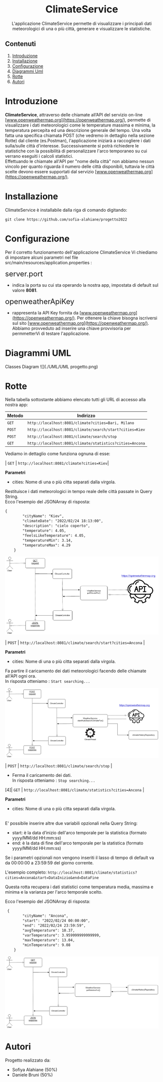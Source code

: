 <h1 align="center"> <font size="6">ClimateService</font> </h1>


<p align="center">
L'applicazione ClimateService permette di visualizzare i principali dati meteorologici di una o più città, generare e visualizzare le statistiche.
</p>

## **Contenuti**
1. [Introduzione](#introduzione)
2. [Installazione](#installazione)
3. [Configurazione](#configurazione)
4. [Diagrammi Uml](#diagrammi-uml)
5. [Rotte](#rotte)
6. [Autori](#autori)


# Introduzione


**ClimateService**, attraverso delle chiamate all’API del servizio on-line [www.openweathermap.org](https://openweathermap.org/), permette di visualizzare i dati meteorologici come le temperature massima e minima, la temperatura percepita ed una descrizione generale del tempo. Una volta fatta una specifica chiamata POST (che vedremo in dettaglio nella sezione Rotte) dal cliente (es.Postman), l'applicazione iniziarà a raccogliere i dati sulla/sulle città d'interesse. Successivamente si potrà richiedere le statistiche con la possibilità di personalizzare l'arco temporaneo su cui verrano eseguiti i calcoli statistici. <br/>
Effettuando le chiamate all'API per "nome della città" non abbiamo nessun vincolo per quanto riguarda il numero delle città disponibili, tuttavia le città scelte devono essere supportati dal servizio [www.openweathermap.org](https://openweathermap.org/). 


# Installazione
 ClimateService è installabile dalla riga di comando digitando:  
 
```
git clone https://github.com/sofia-alahiane/progetto2022
```


# Configurazione
Per il corretto funzionamento dell'applicazione ClimateService Vi chiediamo di impostare alcuni parametri nel file src/main/resources/application.properties :

<font size="5">server.port</font>

+ indica la porta su cui sta operando la nostra app, impostata di default sul valore **8081**.

<font size="5">openweatherApiKey</font>

- rappresenta la API Key fornita da [www.openweathermap.org](https://openweathermap.org/). Per ottenere la chiave bisogna iscriversi sul sito [www.openweathermap.org](https://openweathermap.org/). Abbiamo provveduto ad inserire una chiave provvisoria per permmetterVi di testare l'applicazione. 




# Diagrammi UML
Classes Diagram
![](./UML/UML progetto.png)


# Rotte
Nella tabella sottostante abbiamo elencato tutti gli URL di accesso alla nostra app:

| Metodo | Indirizzo |
|--------|--------|
| ` GET ` | `http://localhost:8081/climate?cities=Bari, Milano`| 
| ` POST ` | `http://localhost:8081/climate/search/start?cities=Kiev` |
| ` POST ` | `http://localhost:8081/climate/search/stop` | 
| ` GET ` | `http://localhost:8081/climate/statistics?cities=Ancona` | 

<!-- blank line -->
<!-- blank line -->

Vediamo in dettaglio come funziona ognuna di esse: 

<!-- blank line -->
<!-- blank line -->

| ` GET ` | `http://localhost:8081/climate?cities=Kiev`|

**Parametri**

- cities: Nome di una o più citta separati dalla virgola. 

Restituisce i dati meteorologici in tempo reale delle città passate in Query String. <br/>
Ecco l'esempio del JSONArray di risposta:

```
{
        "cityName": "Kiev",
        "climateDate": "2022/02/24 18:13:00",
        "description": "cielo coperto",
        "temperature": 4.05,
        "feelsLikeTemperature": 4.05,
        "temperatureMin": 3.14,
        "temperatureMax": 4.29
    }
```
![](./UML/flow/getClimateFor.png)

<!-- blank line -->
<!-- blank line -->

| ` POST ` | `http://localhost:8081/climate/search/start?cities=Ancona` |

**Parametri**

- cities: Nome di una o più citta separati dalla virgola. 

Fa partire il caricamento dei dati meteorologici facendo delle chiamate all'API ogni ora.<br/>
In risposta otteniamo : `Start searching...`

<!-- blank line -->
<!-- blank line -->
<!-- blank line -->

![](./UML/flow/AutoSearchClimateFor.png)

<!-- blank line -->
<!-- blank line -->
<!-- blank line -->

| ` POST ` | `http://localhost:8081/climate/search/stop` | 

- Ferma il caricamento dei dati. <br/>
In risposta otteniamo : `Stop searching...`

<!-- blank line -->
<!-- blank line -->

[4]| ` GET ` | `http://localhost:8081/climate/statistics?cities=Ancona` | 

**Parametri**

- cities: Nome di una o più citta separati dalla virgola. 

<!-- blank line -->

<br/>E' possibile inserire altre due variabili opzionali nella Query String:<br/>

- start: è la data d’inizio dell'arco temporale per la statistica (formato yyyy/MM/dd HH:mm:ss)
- end:  è la data di fine dell'arco temporale per la statistica (formato yyyy/MM/dd HH:mm:ss)

Se i parametri opzionali non vengono inseriti il lasso di tempo di default va da 00:00:00 a 23:59:59 del giorno corrente.<br/>

L'esempio completo: `http://localhost:8081/climate/statistics?cities=Ancona&start=DataInizio&end=DataFine` <br/>

Questa rotta recupera i dati statistici come temperatura media, massima e minima e la varianza per l'arco temporale scelto. <br/>

Ecco l'esempio del JSONArray di risposta:


```
 {
        "cityName": "Ancona",
        "start": "2022/02/24 00:00:00",
        "end": "2022/02/24 23:59:59",
        "avgTemperature": 10.37,
        "varTemperature": 3.959999999999999,
        "maxTemperature": 13.04,
        "minTemperature": 9.08
    }
```
![](./UML/flow/getStatisticsFor.png)

<!-- blank line -->
<!-- blank line -->

# Autori
Progetto realizzato da:
- Sofiya Alahiane (50%)
- Daniele Bruni (50%)


